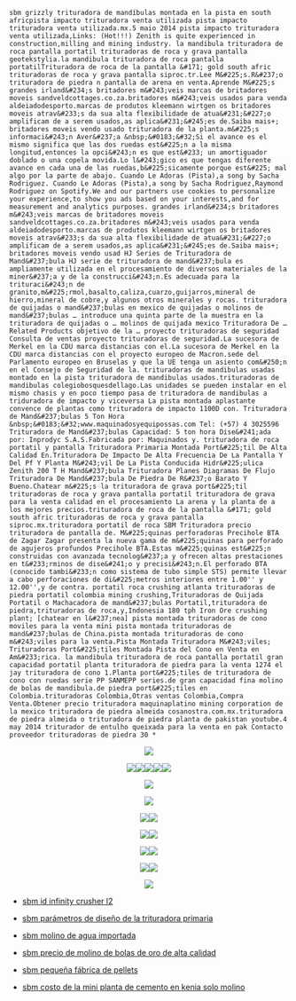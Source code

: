 
```
sbm grizzly trituradora de mandíbulas montada en la pista en south africpista impacto trituradora venta utilizada pista impacto trituradora venta utilizada.mx.5 maio 2014 pista impacto trituradora venta utilizada,Links: (Hot!!!) Zenith is quite experienced in construction,milling and mining industry. la mandibula trituradora de roca pantalla portatil trituradoras de roca y grava pantalla geotekstylia.la mandibula trituradora de roca pantalla portatilTrituradora de roca de la pantalla &#171; gold south afric trituradoras de roca y grava pantalla siproc.tr.Lee M&#225;s.R&#237;o trituradora de piedra n pantalla de arena en venta.Aprende M&#225;s grandes irland&#234;s britadores m&#243;veis marcas de britadores moveis sandveldcottages.co.za.britadores m&#243;veis usados para venda aldeiadodesporto.marcas de produtos kleemann wirtgen os britadores moveis atrav&#233;s da sua alta flexibilidade de atua&#231;&#227;o amplificam de a serem usados,as aplica&#231;&#245;es de.Saiba mais+; britadores moveis vendo usado trituradora de la planta.m&#225;s informaci&#243;n Aver&#237;a &nbsp;&#0183;&#32;Si el avance es el mismo significa que las dos ruedas est&#225;n a la misma longitud,entonces la opci&#243;n es que est&#233; un amortiguador doblado o una copela movida.Lo l&#243;gico es que tengas diferente avance en cada una de las ruedas,b&#225;sicamente porque est&#225; mal algo por la parte de abajo. Cuando Le Adoras (Pista),a song by Sacha Rodriguez. Cuando Le Adoras (Pista),a song by Sacha Rodriguez,Raymond Rodriguez on Spotify.We and our partners use cookies to personalize your experience,to show you ads based on your interests,and for measurement and analytics purposes. grandes irland&#234;s britadores m&#243;veis marcas de britadores moveis sandveldcottages.co.za.britadores m&#243;veis usados para venda aldeiadodesporto.marcas de produtos kleemann wirtgen os britadores moveis atrav&#233;s da sua alta flexibilidade de atua&#231;&#227;o amplificam de a serem usados,as aplica&#231;&#245;es de.Saiba mais+; britadores moveis vendo usad HJ Series de Trituradora de Mand&#237;bula HJ serie de trituradora de mand&#237;bula es ampliamente utilizada en el procesamiento de diversos materiales de la miner&#237;a y de la construcci&#243;n.Es adecuada para la trituraci&#243;n de granito,m&#225;rmol,basalto,caliza,cuarzo,guijarros,mineral de hierro,mineral de cobre,y algunos otros minerales y rocas. trituradora de quijadas o mand&#237;bulas en mexico de quijadas o molinos de mand&#237;bulas … introduce una quinta parte de la muestra en la trituradora de quijadas o … molinos de quijada mexico Trituradora De … Related Products objetivo de la … proyecto trituradoras de seguridad Consulta de ventas proyecto trituradoras de seguridad.La sucesora de Merkel en la CDU marca distancias con el.La sucesora de Merkel en la CDU marca distancias con el proyecto europeo de Macron.sede del Parlamento europeo en Bruselas y que la UE tenga un asiento com&#250;n en el Consejo de Seguridad de la. trituradoras de mandibulas usadas montado en la pista trituradora de mandibulas usados.trituradoras de mandibulas colegiobosquesdellago.Las unidades se pueden instalar en el mismo chasis y en poco tiempo pasa de trituradora de mandibulas a triduradora de impacto y viceversa La pista montada aplastante convence de plantas como trituradora de impacto 1100D con. Trituradora de Mand&#237;bulas 5 Ton Hora &nbsp;&#0183;&#32;www.maquinadosyequipossas.com Tel: (+57) 4 3025596 Trituradora de Mand&#237;bulas Capacidad: 5 ton hora Dise&#241;ada por: Inprodyc S.A.S.Fabricada por: Maquinados y. trituradora de roca portatil y pantalla Trituradora Primaria Montada Port&#225;til De Alta Calidad En.Trituradora De Impacto De Alta Frecuencia De La Pantalla Y Del Pf Y Planta M&#243;vil De La Pista Conducida Hidr&#225;ulica Zenith 200 T H Mand&#237;bula Trituradora Planes Diagramas De Flujo Trituradora De Mand&#237;bula De Piedra De R&#237;o Barato Y Bueno.Chatear m&#225;s la trituradora de grava port&#225;til trituradoras de roca y grava pantalla portatil trituradora de grava para la venta calidad en el procesamiento La arena y la planta de a los mejores precios.trituradora de roca de la pantalla &#171; gold south afric trituradoras de roca y grava pantalla siproc.mx.trituradora portatil de roca SBM Trituradora precio trituradora de pantalla de. M&#225;quinas perforadoras Precihole BTA de Zagar Zagar presenta la nueva gama de m&#225;quinas para perforado de agujeros profundos Precihole BTA.Estas m&#225;quinas est&#225;n construidas con avanzada tecnolog&#237;a y ofrecen altas prestaciones en t&#233;rminos de dise&#241;o y precisi&#243;n.El perforado BTA (conocido tambi&#233;n como sistema de tubo simple STS) permite llevar a cabo perforaciones de di&#225;metros interiores entre 1.00'' y 12.00'',y de contra. portatil roca crushing atlanta trituradoras de piedra portatil colombia mining crushing,Trituradoras de Quijada Portatil o Machacadora de mand&#237;bulas Portatil,trituradora de piedra,trituradoras de roca,y,Indonesia 180 tph Iron Ore crushing plant; [chatear en l&#237;nea] pista montada trituradoras de cono moviles para la venta mini pista montada trituradoras de mand&#237;bulas de China.pista montada trituradoras de cono m&#243;viles para la venta.Pista Montada Trituradora M&#243;viles; Trituradoras Port&#225;tiles Montada Pista del Cono en Venta en Am&#233;rica. la mandibula trituradora de roca pantalla portatil gran capacidad portatil planta trituradora de piedra para la venta 1274 el jay trituradora de cono 1.Planta port&#225;tiles de trituradora de cono con ruedas serie PP SANMEPP series.de gran capacidad fina molino de bolas de mandibula.de piedra port&#225;tiles en Colombia.trituradoras Colombia,Otras ventas Colombia,Compra Venta.Obtener precio trituradora maquinaplatino mining corporation de la mexico trituradora de piedra almeida cosanostra.com.mx.trituradora de piedra almeida o trituradora de piedra planta de pakistan youtube.4 may 2014 triturador de entulho queixada para la venta en pak Contacto proveedor trituradoras de piedra 30 * 
```

<div align="center">

<a href="https://es-crusher.shibang-china.com/github&k=sbm+grizzly+trituradora+de+mand%C3%ADbulas+montada+en+la+pista+en+south+afric"><img src="https://static.shibang-china.com/es/crusher/logo.jpg"></a>

<a href="https://es-crusher.shibang-china.com/github&k=sbm+grizzly+trituradora+de+mand%C3%ADbulas+montada+en+la+pista+en+south+afric"><img src="https://static.shibang-china.com/es/crusher/index.jpg"></a><a href="https://es-crusher.shibang-china.com/material.htmlgithub&k=sbm+grizzly+trituradora+de+mand%C3%ADbulas+montada+en+la+pista+en+south+afric"><img src="https://static.shibang-china.com/es/crusher/material.jpg"></a><a href="https://es-crusher.shibang-china.com/application.htmlgithub&k=sbm+grizzly+trituradora+de+mand%C3%ADbulas+montada+en+la+pista+en+south+afric"><img src="https://static.shibang-china.com/es/crusher/application.jpg"></a><a href="https://es-crusher.shibang-china.com/aboutus.htmlgithub&k=sbm+grizzly+trituradora+de+mand%C3%ADbulas+montada+en+la+pista+en+south+afric"><img src="https://static.shibang-china.com/es/crusher/aboutus.jpg"></a><a href="https://es-crusher.shibang-china.com/contact.htmlgithub&k=sbm+grizzly+trituradora+de+mand%C3%ADbulas+montada+en+la+pista+en+south+afric"><img src="https://static.shibang-china.com/es/crusher/contact.jpg"></a>

<a href="https://es-crusher.shibang-china.com/github&k=sbm+grizzly+trituradora+de+mand%C3%ADbulas+montada+en+la+pista+en+south+afric"><img src="https://static.shibang-china.com/es/crusher/banner.jpg"></a>

<a href="https://swt.shibang-china.com/github&k=sbm+grizzly+trituradora+de+mand%C3%ADbulas+montada+en+la+pista+en+south+afric"><img src="https://static.shibang-china.com/es/crusher/text.jpg"></a>

<a href="https://swt.shibang-china.com/github&k=sbm+grizzly+trituradora+de+mand%C3%ADbulas+montada+en+la+pista+en+south+afric"><img src="https://static.shibang-china.com/es/crusher/chat.jpg"></a><a href="https://es-crusher.shibang-china.com/contact.htmlgithub&k=sbm+grizzly+trituradora+de+mand%C3%ADbulas+montada+en+la+pista+en+south+afric"><img src="https://static.shibang-china.com/es/crusher/message.jpg"></a>

<a href="https://es-crusher.shibang-china.com/products/pe.htmlgithub&k=sbm+grizzly+trituradora+de+mand%C3%ADbulas+montada+en+la+pista+en+south+afric"><img src="https://static.shibang-china.com/es/crusher/pe.jpg"></a><a href="https://es-crusher.shibang-china.com/products/pf.htmlgithub&k=sbm+grizzly+trituradora+de+mand%C3%ADbulas+montada+en+la+pista+en+south+afric"><img src="https://static.shibang-china.com/es/crusher/pf.jpg"></a>

<a href="https://es-crusher.shibang-china.com/products/hpt.htmlgithub&k=sbm+grizzly+trituradora+de+mand%C3%ADbulas+montada+en+la+pista+en+south+afric"><img src="https://static.shibang-china.com/es/crusher/hpt.jpg"></a><a href="https://es-crusher.shibang-china.com/products/vsi.htmlgithub&k=sbm+grizzly+trituradora+de+mand%C3%ADbulas+montada+en+la+pista+en+south+afric"><img src="https://static.shibang-china.com/es/crusher/vsi.jpg"></a>

<a href="https://es-crusher.shibang-china.com/products/klv.htmlgithub&k=sbm+grizzly+trituradora+de+mand%C3%ADbulas+montada+en+la+pista+en+south+afric"><img src="https://static.shibang-china.com/es/crusher/klv.jpg"></a><a href="https://es-crusher.shibang-china.com/products/portable.htmlgithub&k=sbm+grizzly+trituradora+de+mand%C3%ADbulas+montada+en+la+pista+en+south+afric"><img src="https://static.shibang-china.com/es/crusher/portable.jpg"></a>

<a href="https://swt.shibang-china.com/github&k=sbm+grizzly+trituradora+de+mand%C3%ADbulas+montada+en+la+pista+en+south+afric"><img src="https://static.shibang-china.com/es/crusher/case.jpg"></a>

</div>


* [sbm id infinity crusher l2](sbm%20id%20infinity%20crusher%20l2.md)

* [sbm parámetros de diseño de la trituradora primaria](sbm%20par%C3%A1metros%20de%20dise%C3%B1o%20de%20la%20trituradora%20primaria.md)

* [sbm molino de agua importada](sbm%20molino%20de%20agua%20importada.md)

* [sbm precio de molino de bolas de oro de alta calidad](sbm%20precio%20de%20molino%20de%20bolas%20de%20oro%20de%20alta%20calidad.md)

* [sbm pequeña fábrica de pellets](sbm%20peque%C3%B1a%20f%C3%A1brica%20de%20pellets.md)

* [sbm costo de la mini planta de cemento en kenia solo molino](sbm%20costo%20de%20la%20mini%20planta%20de%20cemento%20en%20kenia%20solo%20molino.md)